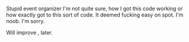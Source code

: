 Stupid event organizer
I'm not quite sure, how I got this code working or how exactly got to this sort of code. It deemed fucking easy on spot.
I'm noob.
I'm sorry.

Will improve , later.